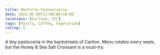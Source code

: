 ```yaml
---
title: Monforte Viennoiserie
date: 2022-05-09T13:00:00+10:00
locations: [Carlton, VIC]
tags: [Pastry, Coffee, Vegetarian]
rating: 5
---
```


A tiny pasticceria in the backstreets of Carlton. Menu rotates every week, but the Honey & Sea Salt Croissant is a must-try.